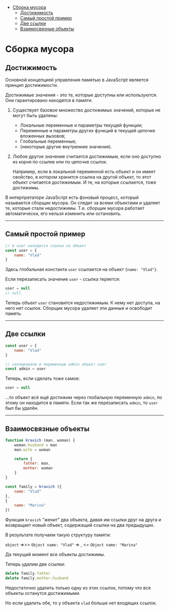 - [Сборка мусора](#сборка-мусора)
  - [Достижимость](#достижимость)
  - [Самый простой пример](#самый-простой-пример)
  - [Две ссылки](#две-ссылки)
  - [Взаимосвязные объекты](#взаимосвязные-объекты)

# Сборка мусора

## Достижимость 

Основной концепцией управления памятью в JavaScript является принцип достижимости.

Достижимые значения - это те, которые доступны или используются. Они гарантировано находятся в памяти.

1. Существует базовое множество достижимых значений, которые не могут быть удалены:

    * Локальные переменные и параметры текущей функции;
    * Переменные и параметры других функций в текущей цепочке вложенных вызовов;
    * Глобальные переменные;
    * (некоторые другие внутренние значения).

2. Любое другое значение считается достижимым, если оно доступно из корня по ссылке или по цепочке ссылок.

    Например, если в локальной переменной есть объект и он имеет свойство, в котором хранится ссылка на другой объект, то этот объект считается достижимым. И те, на которые ссылается, тоже достижимы.

В интерпретаторе JavaScript есть фоновый процесс, который называется сборщик мусора. Он следит за всеми объектами и удаляет те, которые стали недостижимы. Т.е. сборщик мусора работает автоматически, его нельзя изменить или остановить.
***

## Самый простой пример

```javascript
// в user находится ссылка на объект
const user = {
    name: "Vlad"
}
```
Здесь глобальная константа `user` ссылается на объект `{name: "Vlad"}`. 

Если перезаписать значение `user` - ссылка теряется: 

```javascript
user = null
// null
```
Теперь объект `user` становится недостижимым. К нему нет доступа, на него нет ссылок. Сборщик мусора удаляет эти данные и освободит память.
***

## Две ссылки

```javascript
const user = {
    name: "Vlad"
}

// скопировали в переменную admin объект user
const admin = user
```

Теперь, если сделать тоже самое:

```javascript
user = null
```

...то объект всё ещё достижим через глобальную переменную `admin`, по этому он находится в памяти. Если так же перезаписать `admin`, то `user` был бы удалён.
***

## Взаимосвязные объекты

```javascript
function kravich (man, woman) {
    woman.husband = man 
    man.wife = woman

    return {
        father: man,
        mother: woman
    }
}

const family = kravich ({ 
    name: "Vlad"
},
{
    name: "Marina"
})
```

Функция `kravich` "женит" два объекта, давая им ссылки друг на друга и возвращает новый объект, содержащий ссылки на два предыдущих.

В результате получаем такую структуру памяти: 

`object` =>>> `Object name: "Vlad"` => , <= `Object name: "Marina"`

Да текущий момент все объекты достижимы.

Теперь удалим две ссылки: 

```javascript
delete family.father
delete family.mother.husband
```

Недостаточно удалить только одну из этих ссылок, потому что все объекты останутся достижимыми.

Но если удалить обе, то у объекта `vlad` больше нет входящих ссылок.

